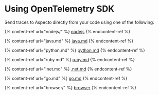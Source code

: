 # Using OpenTelemetry SDK

Send traces to Aspecto directly from your code using one of the following:&#x20;

{% content-ref url="nodejs/" %}
[nodejs](nodejs/)
{% endcontent-ref %}

{% content-ref url="java.md" %}
[java.md](java.md)
{% endcontent-ref %}

{% content-ref url="python.md" %}
[python.md](python.md)
{% endcontent-ref %}

{% content-ref url="ruby.md" %}
[ruby.md](ruby.md)
{% endcontent-ref %}

{% content-ref url=".net.md" %}
[.net.md](.net.md)
{% endcontent-ref %}

{% content-ref url="go.md" %}
[go.md](go.md)
{% endcontent-ref %}

{% content-ref url="browser/" %}
[browser](browser/)
{% endcontent-ref %}
